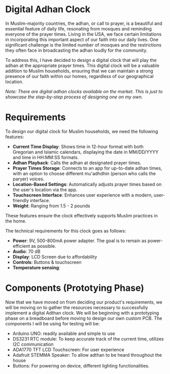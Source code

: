 # Digital Adhan Clock
In Muslim-majority countries, the adhan, or call to prayer, is a beautiful and essential feature of daily life, resonating from mosques and reminding everyone of the prayer times. Living in the USA, we face certain limitations in incorporating this important aspect of our faith into our daily lives. One significant challenge is the limited number of mosques and the restrictions they often face in broadcasting the adhan loudly for the community.

To address this, I have decided to design a digital clock that will play the adhan at the appropriate prayer times. This digital clock will be a valuable addition to Muslim households, ensuring that we can maintain a strong presence of our faith within our homes, regardless of our geographical location.

*Note: There are digital adhan clocks available on the market. This is just to showcase the step-by-step process of designing one on my own.*

# Requirements
To design our digital clock for Muslim households, we need the following features:

- **Current Time Display**: Shows time in 12-hour format with both Gregorian and Islamic calendars, displaying the date in MM/DD/YYYY and time in HH:MM:SS formats.
- **Adhan Playback**: Calls the adhan at designated prayer times.
- **Prayer Times Storage**: Connects to an app for up-to-date adhan times, with an option to choose different mu'adhdhin (person who calls the paryer) voices.
- **Location-Based Settings**: Automatically adjusts prayer times based on the user's location via the app.
- **Touchscreen Interface**: Enhances user experience with a modern, user-friendly interface.
- **Weight**: Ranging from 1.5 - 2 pounds

These features ensure the clock effectively supports Muslim practices in the home.

The technical requirements for this clock goes as follows:

- **Power**: 9V, 500-800mA power adapter. The goal is to remain as power-efficient as possible.
- **Audio**: 70 dB
- **Display**: LCD Screen due to affordability
- **Controls**: Buttons & touchscreen
- **Temperature sensing**: 

# Components (Prototying Phase)
Now that we have moved on from deciding our product's requirements, we will be moving on to gather the resources necessary to successfully implement a digital Adthan clock. We will be beginning with a prototyping phase on a breadboard before moving to design our own custom PCB. The components I will be using for testing will be:
- Arduino UNO: readily available and simple to use
- DS3231 RTC module: To keep accurate track of the current time, utilizes I2C communication
- ADA1770 TFT LCD Touchscreen: For user experience
- Adafruit STEMMA Speaker: To allow adthan to be heard throughout the house
- Buttons: For powering on device, different lighting functionalities.
  



